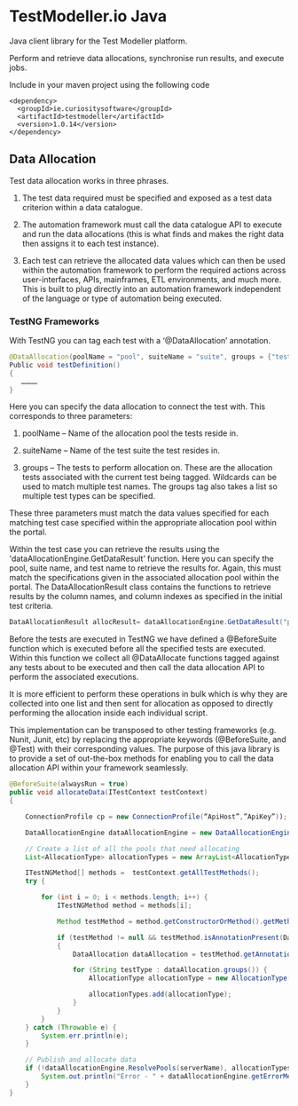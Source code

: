 # TestModeller.io Java

Java client library for the Test Modeller platform.

Perform and retrieve data allocations, synchronise run results, and execute jobs.

Include in your maven project using the following code

```
<dependency>
  <groupId>ie.curiositysoftware</groupId>
  <artifactId>testmodeller</artifactId>
  <version>1.0.14</version>
</dependency>
```

## Data Allocation
Test data allocation works in three phrases. 

1. The test data required must be specified and exposed as a test data criterion within a data catalogue.

2. The automation framework must call the data catalogue API to execute and run the data allocations (this is what finds and makes the right data then assigns it to each test instance). 

3. Each test can retrieve the allocated data values which can then be used within the automation framework to perform the required actions across user-interfaces, APIs, mainframes, ETL environments, and much more. This is built to plug directly into an automation framework independent of the language or type of automation being executed.

### TestNG Frameworks
With TestNG you can tag each test with a ‘@DataAllocation’ annotation.

```java
@DataAllocation(poolName = "pool", suiteName = "suite", groups = {"testname"})
Public void testDefinition()
{
   …………
}
```

Here you can specify the data allocation to connect the test with. This corresponds to three parameters:
1.	poolName – Name of the allocation pool the tests reside in.

2.	suiteName – Name of the test suite the test resides in.

3.	groups – The tests to perform allocation on. These are the allocation tests associated with the current test being tagged. Wildcards can be used to match multiple test names. The groups tag also takes a list so multiple test types can be specified.

These three parameters must match the data values specified for each matching test case specified within the appropriate allocation pool within the portal.

Within the test case you can retrieve the results using the 'dataAllocationEngine.GetDataResult’ function. Here you can specify the pool, suite name, and test name to retrieve the results for. Again, this must match the specifications given in the associated allocation pool within the portal. The DataAllocationResult class contains the functions to retrieve results by the column names, and column indexes as specified in the initial test criteria.

```java
DataAllocationResult allocResult= dataAllocationEngine.GetDataResult("pool", "suite", "test name");
```

Before the tests are executed in TestNG we have defined a @BeforeSuite function which is executed before all the specified tests are executed. Within this function we collect all @DataAllocate functions tagged against any tests about to be executed and then call the data allocation API to perform the associated executions. 

It is more efficient to perform these operations in bulk which is why they are collected into one list and then sent for allocation as opposed to directly performing the allocation inside each individual script. 

This implementation can be transposed to other testing frameworks (e.g. Nunit, Junit, etc) by replacing the appropriate keywords (@BeforeSuite, and @Test) with their corresponding values. The purpose of this java library is to provide a set of out-the-box methods for enabling you to call the data allocation API within your framework seamlessly.

```java
@BeforeSuite(alwaysRun = true)
public void allocateData(ITestContext testContext)
{

    ConnectionProfile cp = new ConnectionProfile(“ApiHost”,”ApiKey”));

    DataAllocationEngine dataAllocationEngine = new DataAllocationEngine(cp);

    // Create a list of all the pools that need allocating
    List<AllocationType> allocationTypes = new ArrayList<AllocationType>();

    ITestNGMethod[] methods =  testContext.getAllTestMethods();
    try {

        for (int i = 0; i < methods.length; i++) {
            ITestNGMethod method = methods[i];

            Method testMethod = method.getConstructorOrMethod().getMethod();

            if (testMethod != null && testMethod.isAnnotationPresent(DataAllocation.class))
            {
                DataAllocation dataAllocation = testMethod.getAnnotation(DataAllocation.class);

                for (String testType : dataAllocation.groups()) {
                    AllocationType allocationType = new AllocationType(dataAllocation.poolName(), dataAllocation.suiteName(), testType);

                    allocationTypes.add(allocationType);
                }
            }
        }
    } catch (Throwable e) {
        System.err.println(e);
    }

    // Publish and allocate data
    if (!dataAllocationEngine.ResolvePools(serverName), allocationTypes)) {
        System.out.println("Error - " + dataAllocationEngine.getErrorMessage());
    }
}
```




